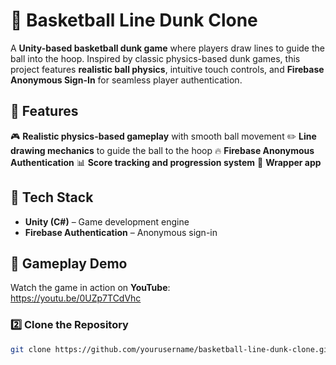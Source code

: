 # 🏀 Basketball Line Dunk Clone

A **Unity-based basketball dunk game** where players draw lines to guide the ball into the hoop. Inspired by classic physics-based dunk games, this project features **realistic ball physics**, intuitive touch controls, and **Firebase Anonymous Sign-In** for seamless player authentication.

## 📌 Features
 🎮 **Realistic physics-based gameplay** with smooth ball movement
 ✏️ **Line drawing mechanics** to guide the ball to the hoop
 🔥 **Firebase Anonymous Authentication**
 📊 **Score tracking and progression system**
 🎨 **Wrapper app**

## 🔧 Tech Stack
- **Unity (C#)** – Game development engine
- **Firebase Authentication** – Anonymous sign-in

## 🎥 Gameplay Demo
Watch the game in action on **YouTube**:  
https://youtu.be/0UZp7TCdVhc


### 2️⃣ Clone the Repository
```sh
git clone https://github.com/yourusername/basketball-line-dunk-clone.git

